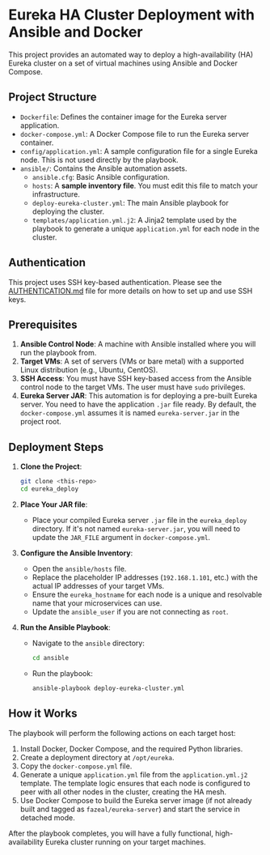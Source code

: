 # Eureka HA Cluster Deployment with Ansible and Docker

This project provides an automated way to deploy a high-availability (HA) Eureka cluster on a set of virtual machines using Ansible and Docker Compose.

## Project Structure

- `Dockerfile`: Defines the container image for the Eureka server application.
- `docker-compose.yml`: A Docker Compose file to run the Eureka server container.
- `config/application.yml`: A sample configuration file for a single Eureka node. This is not used directly by the playbook.
- `ansible/`: Contains the Ansible automation assets.
  - `ansible.cfg`: Basic Ansible configuration.
  - `hosts`: A **sample inventory file**. You must edit this file to match your infrastructure.
  - `deploy-eureka-cluster.yml`: The main Ansible playbook for deploying the cluster.
  - `templates/application.yml.j2`: A Jinja2 template used by the playbook to generate a unique `application.yml` for each node in the cluster.

## Authentication

This project uses SSH key-based authentication. Please see the [AUTHENTICATION.md](../AUTHENTICATION.md) file for more details on how to set up and use SSH keys.

## Prerequisites

1.  **Ansible Control Node**: A machine with Ansible installed where you will run the playbook from.
2.  **Target VMs**: A set of servers (VMs or bare metal) with a supported Linux distribution (e.g., Ubuntu, CentOS).
3.  **SSH Access**: You must have SSH key-based access from the Ansible control node to the target VMs. The user must have `sudo` privileges.
4.  **Eureka Server JAR**: This automation is for deploying a pre-built Eureka server. You need to have the application `.jar` file ready. By default, the `docker-compose.yml` assumes it is named `eureka-server.jar` in the project root.

## Deployment Steps

1.  **Clone the Project**:
    ```bash
    git clone <this-repo>
    cd eureka_deploy
    ```

2.  **Place Your JAR file**:
    - Place your compiled Eureka server `.jar` file in the `eureka_deploy` directory. If it's not named `eureka-server.jar`, you will need to update the `JAR_FILE` argument in `docker-compose.yml`.

3.  **Configure the Ansible Inventory**:
    - Open the `ansible/hosts` file.
    - Replace the placeholder IP addresses (`192.168.1.101`, etc.) with the actual IP addresses of your target VMs.
    - Ensure the `eureka_hostname` for each node is a unique and resolvable name that your microservices can use.
    - Update the `ansible_user` if you are not connecting as `root`.

4.  **Run the Ansible Playbook**:
    - Navigate to the `ansible` directory:
      ```bash
      cd ansible
      ```
    - Run the playbook:
      ```bash
      ansible-playbook deploy-eureka-cluster.yml
      ```

## How it Works

The playbook will perform the following actions on each target host:
1.  Install Docker, Docker Compose, and the required Python libraries.
2.  Create a deployment directory at `/opt/eureka`.
3.  Copy the `docker-compose.yml` file.
4.  Generate a unique `application.yml` file from the `application.yml.j2` template. The template logic ensures that each node is configured to peer with all other nodes in the cluster, creating the HA mesh.
5.  Use Docker Compose to build the Eureka server image (if not already built and tagged as `fazeal/eureka-server`) and start the service in detached mode.

After the playbook completes, you will have a fully functional, high-availability Eureka cluster running on your target machines.
